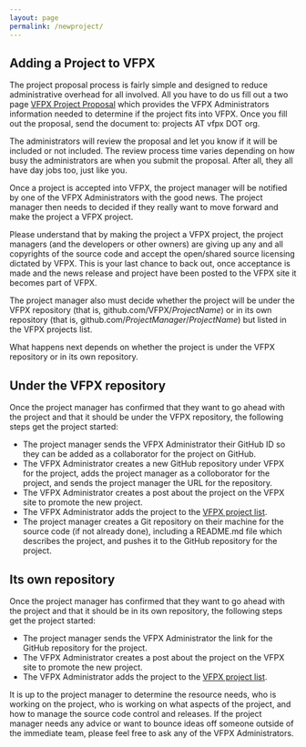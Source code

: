 ```yaml
---
layout: page
permalink: /newproject/
---
```


## Adding a Project to VFPX

The project proposal process is fairly simple and designed to reduce administrative overhead for all involved. All you have to do us fill out a two page [VFPX Project Proposal](VFPXProjectProposalTemplate.dot) which provides the VFPX Administrators information needed to determine if the project fits into VFPX. Once you fill out the proposal, send the document to: projects AT vfpx DOT org.  

The administrators will review the proposal and let you know if it will be included or not included. The review process time varies depending on how busy the administrators are when you submit the proposal. After all, they all have day jobs too, just like you.

Once a project is accepted into VFPX, the project manager will be notified by one of the VFPX Administrators with the good news. The project manager then needs to decided if they really want to move forward and make the project a VFPX project.

Please understand that by making the project a VFPX project, the project managers (and the developers or other owners) are giving up any and all copyrights of the source code and accept the open/shared source licensing dictated by VFPX. This is your last chance to back out, once acceptance is made and the news release and project have been posted to the VFPX site it becomes part of VFPX.

The project manager also must decide whether the project will be under the VFPX repository (that is, github.com/VFPX/*ProjectName*) or in its own repository (that is, github.com/*ProjectManager*/*ProjectName*) but listed in the VFPX projects list.

What happens next depends on whether the project is under the VFPX repository or in its own repository.

## Under the VFPX repository
Once the project manager has confirmed that they want to go ahead with the project and that it should be under the VFPX repository, the following steps get the project started:

* The project manager sends the VFPX Administrator their GitHub ID so they can be added as a collaborator for the project on GitHub.
* The VFPX Administrator creates a new GitHub repository under VFPX for the project, adds the project manager as a colloborator for the project, and sends the project manager the URL for the repository.
* The VFPX Administrator creates a post about the project on the VFPX site to promote the new project.
* The VFPX Administrator adds the project to the [VFPX project list](https://vfpx.github.io/projects/).
* The project manager creates a Git repository on their machine for the source code (if not already done), including a README.md file which describes the project, and pushes it to the GitHub repository for the project.

## Its own repository
Once the project manager has confirmed that they want to go ahead with the project and that it should be in its own repository, the following steps get the project started:

* The project manager sends the VFPX Administrator the link for the GitHub repository for the project.
* The VFPX Administrator creates a post about the project on the VFPX site to promote the new project.
* The VFPX Administrator adds the project to the [VFPX project list](https://vfpx.github.io/projects/).

It is up to the project manager to determine the resource needs, who is working on the project, who is working on what aspects of the project,
and how to manage the source code control and releases. If the project manager needs any advice or want to bounce ideas off someone outside of the immediate team, please feel free to ask any of the VFPX Administrators.